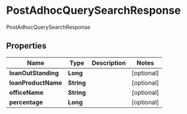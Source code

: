 

# PostAdhocQuerySearchResponse

PostAdhocQuerySearchResponse

## Properties

| Name | Type | Description | Notes |
|------------ | ------------- | ------------- | -------------|
|**loanOutStanding** | **Long** |  |  [optional] |
|**loanProductName** | **String** |  |  [optional] |
|**officeName** | **String** |  |  [optional] |
|**percentage** | **Long** |  |  [optional] |



